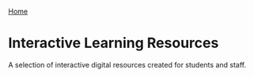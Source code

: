 [Home](index.md)

# Interactive Learning Resources

A selection of interactive digital resources created for students and staff.
